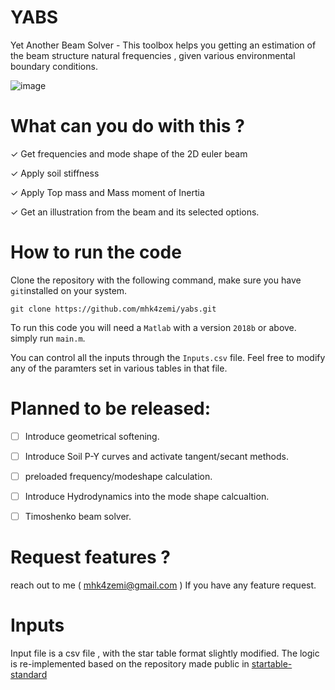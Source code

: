 # YABS
Yet Another Beam Solver - This toolbox helps you getting an estimation of the beam structure natural frequencies , given various environmental boundary conditions.

![image](https://github.com/user-attachments/assets/7147b24b-71e9-4a33-a7a5-40ac57d69186)



# What can you do with this ? 

&check; Get frequencies and mode shape of the 2D euler beam 

&check; Apply soil stiffness

&check; Apply Top mass and Mass moment of Inertia 

&check; Get an illustration from the beam and its selected options.

# How to run the code 


Clone the repository with the following command, make sure you have `git`installed on your system. 

```
git clone https://github.com/mhk4zemi/yabs.git
```

To run this code you will need a `Matlab` with a version `2018b` or above. 
simply run `main.m`. 

You can control all the inputs through the `Inputs.csv` file. Feel free to modify any of the paramters set in various tables in that file. 

# Planned to be released:
- [ ] Introduce geometrical softening.
- [ ] Introduce Soil P-Y curves and activate tangent/secant methods.
- [ ] preloaded frequency/modeshape calculation.
- [ ] Introduce Hydrodynamics into the mode shape calcualtion. 
- [ ] Timoshenko beam solver.


# Request features ? 
reach out to me ( mhk4zemi@gmail.com ) If you have any feature request. 

# Inputs 
Input file is a csv file , with the star table format slightly modified. The logic is re-implemented based on the repository made public in [startable-standard](https://github.com/startable/startable-standard)
